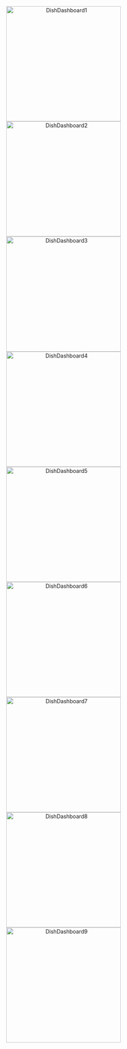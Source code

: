 <p align="center">
  <img src="https://github.com/user-attachments/assets/c2db5eee-2ac4-4c58-8e67-774591722290" alt="DishDashboard1" width="300">
  <img src="https://github.com/user-attachments/assets/d03b7a52-53d7-43b6-a7e3-26fa8050b110" alt="DishDashboard2" width="300">
  <img src="https://github.com/user-attachments/assets/4d747706-f4f7-478b-adc5-d7245c52743d" alt="DishDashboard3" width="300">
  <img src="https://github.com/user-attachments/assets/c8921d4c-16fd-4662-84a9-6565bba8e606" alt="DishDashboard4" width="300">
  <img src="https://github.com/user-attachments/assets/5b947474-b229-4843-9c16-d5ea85a5fec9" alt="DishDashboard5" width="300">
  <img src="https://github.com/user-attachments/assets/4c3d401c-b466-4278-8784-84bc915107ab" alt="DishDashboard6" width="300">
  <img src="https://github.com/user-attachments/assets/51e828ae-65e9-4a72-88f2-ae525968f719" alt="DishDashboard7" width="300">
  <img src="https://github.com/user-attachments/assets/d2462de8-3b68-4064-b4d3-76597a511aa0" alt="DishDashboard8" width="300">
  <img src="https://github.com/user-attachments/assets/d4de0557-44d8-43f2-b60e-d08df536017a" alt="DishDashboard9" width="300">
</p>
